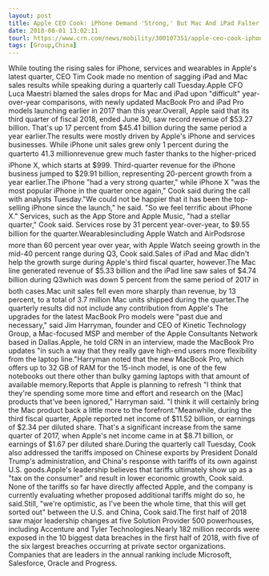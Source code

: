 ```yaml
---
layout: post
title: Apple CEO Cook: iPhone Demand 'Strong,' But Mac And iPad Falter
date: 2018-08-01 13:02:11
tourl: https://www.crn.com/news/mobility/300107351/apple-ceo-cook-iphone-demand-strong-but-mac-and-ipad-falter.htm
tags: [Group,China]
---
```

While touting the rising sales for iPhone, services and wearables in Apple's latest quarter, CEO Tim Cook made no mention of sagging iPad and Mac sales results while speaking during a quarterly call Tuesday.Apple CFO Luca Maestri blamed the sales drops for Mac and iPad upon "difficult" year-over-year comparisons, with newly updated MacBook Pro and iPad Pro models launching earlier in 2017 than this year.Overall, Apple said that its third quarter of fiscal 2018, ended June 30, saw record revenue of $53.27 billion. That's up 17 percent from $45.41 billion during the same period a year earlier.The results were mostly driven by Apple's iPhone and services businesses. While iPhone unit sales grew only 1 percent during the quarterto 41.3 millionrevenue grew much faster thanks to the higher-priced iPhone X, which starts at $999. Third-quarter revenue for the iPhone business jumped to $29.91 billion, representing 20-percent growth from a year earlier.The iPhone "had a very strong quarter," while iPhone X "was the most popular iPhone in the quarter once again," Cook said during the call with analysts Tuesday."We could not be happier that it has been the top-selling iPhone since the launch," he said. "So we feel terrific about iPhone X." Services, such as the App Store and Apple Music, "had a stellar quarter," Cook said. Services rose by 31 percent year-over-year, to $9.55 billion for the quarter.Wearablesincluding Apple Watch and AirPodsrose more than 60 percent year over year, with Apple Watch seeing growth in the mid-40 percent range during Q3, Cook said.Sales of iPad and Mac didn't help the growth surge during Apple's third fiscal quarter, however.The Mac line generated revenue of $5.33 billion and the iPad line saw sales of $4.74 billion during Q3which was down 5 percent from the same period of 2017 in both cases.Mac unit sales fell even more sharply than revenue, by 13 percent, to a total of 3.7 million Mac units shipped during the quarter.The quarterly results did not include any contribution from Apple's The upgrades for the latest MacBook Pro models were "past due and necessary," said Jim Harryman, founder and CEO of Kinetic Technology Group, a Mac-focused MSP and member of the Apple Consultants Network based in Dallas.Apple, he told CRN in an interview, made the MacBook Pro updates "in such a way that they really gave high-end users more flexibility from the laptop line."Harryman noted that the new MacBook Pro, which offers up to 32 GB of RAM for the 15-inch model, is one of the few notebooks out there other than bulky gaming laptops with that amount of available memory.Reports that Apple is planning to refresh "I think that they're spending some more time and effort and research on the [Mac] products that've been ignored," Harryman said. "I think it will certainly bring the Mac product back a little more to the forefront."Meanwhile, during the third fiscal quarter, Apple reported net income of $11.52 billion, or earnings of $2.34 per diluted share. That's a significant increase from the same quarter of 2017, when Apple's net income came in at $8.71 billion, or earnings of $1.67 per diluted share.During the quarterly call Tuesday, Cook also addressed the tariffs imposed on Chinese exports by President Donald Trump's administration, and China's response with tariffs of its own against U.S. goods.Apple's leadership believes that tariffs ultimately show up as a "tax on the consumer" and result in lower economic growth, Cook said. None of the tariffs so far have directly affected Apple, and the company is currently evaluating whether proposed additional tariffs might do so, he said.Still, "we're optimistic, as I've been the whole time, that this will get sorted out" between the U.S. and China, Cook said.The first half of 2018 saw major leadership changes at five Solution Provider 500 powerhouses, including Accenture and Tyler Technologies.Nearly 182 million records were exposed in the 10 biggest data breaches in the first half of 2018, with five of the six largest breaches occurring at private sector organizations. Companies that are leaders in the annual ranking include Microsoft, Salesforce, Oracle and Progress.